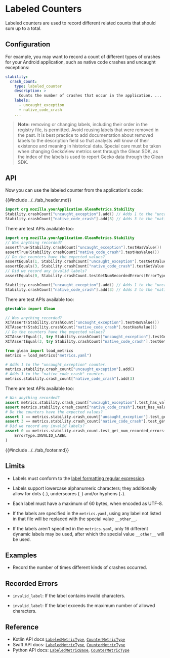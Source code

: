 # Labeled Counters

Labeled counters are used to record different related counts that should sum up to a total.

## Configuration

For example, you may want to record a count of different types of crashes for your Android application, such as native code crashes and uncaught exceptions:

```YAML
stability:
  crash_count:
    type: labeled_counter
    description: >
      Counts the number of crashes that occur in the application. ...
    labels:
      - uncaught_exception
      - native_code_crash
    ...
```

> **Note:** removing or changing labels, including their order in the registry file, is permitted. Avoid reusing labels that were removed in the past. It is best practice to add documentation about removed labels to the description field so that analysts will know of their existence and meaning in historical data. Special care must be taken when changing GeckoView metrics sent through the Glean SDK, as the index of the labels is used to report Gecko data through the Glean SDK.

## API

Now you can use the labeled counter from the application's code:

{{#include ../../tab_header.md}}

<div data-lang="Kotlin" class="tab">

```Kotlin
import org.mozilla.yourApplication.GleanMetrics.Stability
Stability.crashCount["uncaught_exception"].add() // Adds 1 to the "uncaught_exception" counter.
Stability.crashCount["native_code_crash"].add(3) // Adds 3 to the "native_code_crash" counter.
```

There are test APIs available too:

```Kotlin
import org.mozilla.yourApplication.GleanMetrics.Stability
// Was anything recorded?
assertTrue(Stability.crashCount["uncaught_exception"].testHasValue())
assertTrue(Stability.crashCount["native_code_crash"].testHasValue())
// Do the counters have the expected values?
assertEquals(1, Stability.crashCount["uncaught_exception"].testGetValue())
assertEquals(3, Stability.crashCount["native_code_crash"].testGetValue())
// Did we record any invalid labels?
assertEquals(0, Stability.crashCount.testGetNumRecordedErrors(ErrorType.InvalidLabel))
```

</div>

<div data-lang="Swift" class="tab">

```Swift
Stability.crashCount["uncaught_exception"].add() // Adds 1 to the "uncaught_exception" counter.
Stability.crashCount["native_code_crash"].add(3) // Adds 3 to the "native_code_crash" counter.
```

There are test APIs available too:

```Swift
@testable import Glean

// Was anything recorded?
XCTAssert(Stability.crashCount["uncaught_exception"].testHasValue())
XCTAssert(Stability.crashCount["native_code_crash"].testHasValue())
// Do the counters have the expected values?
XCTAssertEqual(1, try Stability.crashCount["uncaught_exception"].testGetValue())
XCTAssertEqual(3, try Stability.crashCount["native_code_crash"].testGetValue())
```

</div>

<div data-lang="Python" class="tab">

```Python
from glean import load_metrics
metrics = load_metrics("metrics.yaml")

# Adds 1 to the "uncaught_exception" counter.
metrics.stability.crash_count["uncaught_exception"].add()
# Adds 3 to the "native_code_crash" counter.
metrics.stability.crash_count["native_code_crash"].add(3)
```

There are test APIs available too:

```Python
# Was anything recorded?
assert metrics.stability.crash_count["uncaught_exception"].test_has_value()
assert metrics.stability.crash_count["native_code_crash"].test_has_value()
# Do the counters have the expected values?
assert 1 == metrics.stability.crash_count["uncaught_exception"].test_get_value()
assert 3 == metrics.stability.crash_count["native_code_crash"].test_get_value()
# Did we record any invalid labels?
assert 0 == metrics.stability.crash_count.test_get_num_recorded_errors(
    ErrorType.INVALID_LABEL
)
```

</div>

{{#include ../../tab_footer.md}}

## Limits

* Labels must conform to the [label formatting regular expression](index.md#label-format).

* Labels support lowercase alphanumeric characters; they additionally allow for dots (`.`), underscores (`_`) and/or hyphens (`-`).

* Each label must have a maximum of 60 bytes, when encoded as UTF-8.

* If the labels are specified in the `metrics.yaml`, using any label not listed in that file will be replaced with the special value `__other__`.

* If the labels aren't specified in the `metrics.yaml`, only 16 different dynamic labels may be used, after which the special value `__other__` will be used.

## Examples

* Record the number of times different kinds of crashes occurred.

## Recorded Errors

* `invalid_label`: If the label contains invalid characters.

* `invalid_label`: If the label exceeds the maximum number of allowed characters.

## Reference

* Kotlin API docs [`LabeledMetricType`](../../../javadoc/glean/mozilla.telemetry.glean.private/-labeled-metric-type/index.html), [`CounterMetricType`](../../../javadoc/glean/mozilla.telemetry.glean.private/-counter-metric-type/index.html)
* Swift API docs: [`LabeledMetricType`](../../../swift/Classes/LabeledMetricType.html), [`CounterMetricType`](../../../swift/Classes/CounterMetricType.html)
* Python API docs: [`LabeledMetricBase`](../../../python/glean/metrics/labeled.html), [`CounterMetricType`](../../../python/glean/metrics/counter.html)
